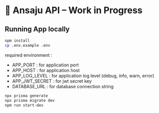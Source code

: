 # 🚧 Ansaju API – Work in Progress

## Running App locally
```bash
npm install
cp .env.example .env
```
required environment :
- APP_PORT : for application port
- APP_HOST : for application host
- APP_LOG_LEVEL : for application log level (debug, info, warn, error)
- APP_JWT_SECRET : for jwt secret key
- DATABASE_URL : for database connection string

```bash
npx prisma generate
npx prisma migrate dev
npm run start-dev
```